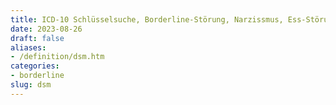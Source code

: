```yaml
---
title: ICD-10 Schlüsselsuche, Borderline-Störung, Narzissmus, Ess-Störung, ADHS, Depression
date: 2023-08-26
draft: false
aliases:
- /definition/dsm.htm
categories:
- borderline
slug: dsm
---
```

